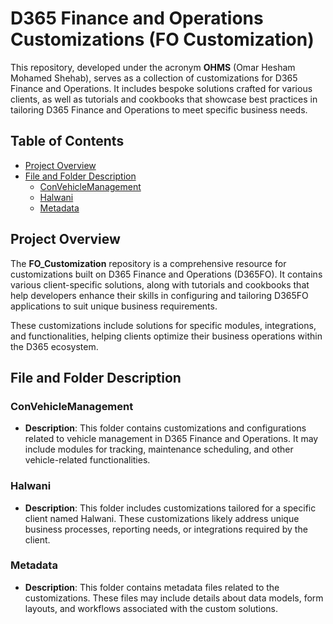 # D365 Finance and Operations Customizations (FO Customization)

This repository, developed under the acronym **OHMS** (Omar Hesham Mohamed Shehab), serves as a collection of customizations for D365 Finance and Operations. It includes bespoke solutions crafted for various clients, as well as tutorials and cookbooks that showcase best practices in tailoring D365 Finance and Operations to meet specific business needs.

## Table of Contents
- [Project Overview](#project-overview)
- [File and Folder Description](#file-and-folder-description)
  - [ConVehicleManagement](#convehiclemanagement)
  - [Halwani](#halwani)
  - [Metadata](#metadata)

## Project Overview

The **FO_Customization** repository is a comprehensive resource for customizations built on D365 Finance and Operations (D365FO). It contains various client-specific solutions, along with tutorials and cookbooks that help developers enhance their skills in configuring and tailoring D365FO applications to suit unique business requirements.

These customizations include solutions for specific modules, integrations, and functionalities, helping clients optimize their business operations within the D365 ecosystem.

## File and Folder Description

### ConVehicleManagement
   - **Description**: This folder contains customizations and configurations related to vehicle management in D365 Finance and Operations. It may include modules for tracking, maintenance scheduling, and other vehicle-related functionalities.

### Halwani
   - **Description**: This folder includes customizations tailored for a specific client named Halwani. These customizations likely address unique business processes, reporting needs, or integrations required by the client.

### Metadata
   - **Description**: This folder contains metadata files related to the customizations. These files may include details about data models, form layouts, and workflows associated with the custom solutions.

